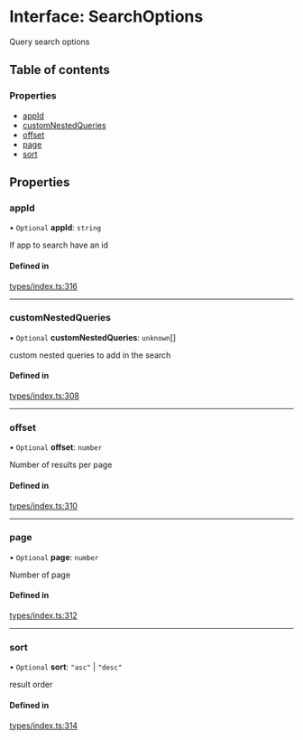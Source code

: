 # Interface: SearchOptions

Query search options

## Table of contents

### Properties

- [appId](SearchOptions.md#appid)
- [customNestedQueries](SearchOptions.md#customnestedqueries)
- [offset](SearchOptions.md#offset)
- [page](SearchOptions.md#page)
- [sort](SearchOptions.md#sort)

## Properties

### appId

• `Optional` **appId**: `string`

If app to search have an id

#### Defined in

[types/index.ts:316](https://github.com/nevermined-io/react-components/blob/f4befd5/catalog/src/types/index.ts#L316)

___

### customNestedQueries

• `Optional` **customNestedQueries**: `unknown`[]

custom nested queries to add in the search

#### Defined in

[types/index.ts:308](https://github.com/nevermined-io/react-components/blob/f4befd5/catalog/src/types/index.ts#L308)

___

### offset

• `Optional` **offset**: `number`

Number of results per page

#### Defined in

[types/index.ts:310](https://github.com/nevermined-io/react-components/blob/f4befd5/catalog/src/types/index.ts#L310)

___

### page

• `Optional` **page**: `number`

Number of page

#### Defined in

[types/index.ts:312](https://github.com/nevermined-io/react-components/blob/f4befd5/catalog/src/types/index.ts#L312)

___

### sort

• `Optional` **sort**: ``"asc"`` \| ``"desc"``

result order

#### Defined in

[types/index.ts:314](https://github.com/nevermined-io/react-components/blob/f4befd5/catalog/src/types/index.ts#L314)
